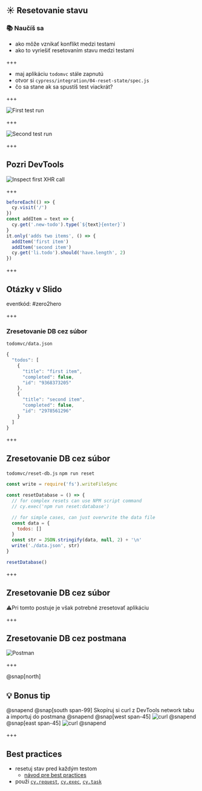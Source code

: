 ## ☀️ Resetovanie stavu

### 📚 Naučíš sa

- ako môže vznikať konflikt medzi testami
- ako to vyriešiť resetovaním stavu medzi testami

+++

- maj aplikáciu `todomvc` stále zapnutú
- otvor si `cypress/integration/04-reset-state/spec.js`
- čo sa stane ak sa spustíš test viackrát?

+++

![First test run](/slides/04-reset-state/img/passing-test.png)

+++

![Second test run](/slides/04-reset-state/img/failing-test.png)

+++

## Pozri DevTools

![Inspect first XHR call](/slides/04-reset-state/img/inspect-first-get-todos.png)

+++

```javascript
beforeEach(() => {
  cy.visit('/')
})
const addItem = text => {
  cy.get('.new-todo').type(`${text}{enter}`)
}
it.only('adds two items', () => {
  addItem('first item')
  addItem('second item')
  cy.get('li.todo').should('have.length', 2)
})
```

+++

## Otázky v Slido

eventkód: #zero2hero

+++

### Zresetovanie DB cez súbor
`todomvc/data.json`
```js
{
  "todos": [
    {
      "title": "first item",
      "completed": false,
      "id": "9368373205"
    },
    {
      "title": "second item",
      "completed": false,
      "id": "2978561296"
    }
  ]
}
```


+++

## Zresetovanie DB cez súbor

`todomvc/reset-db.js`
`npm run reset`

```js
const write = require('fs').writeFileSync

const resetDatabase = () => {
  // for complex resets can use NPM script command
  // cy.exec('npm run reset:database')

  // for simple cases, can just overwrite the data file
  const data = {
    todos: []
  }
  const str = JSON.stringify(data, null, 2) + '\n'
  write('./data.json', str)
}

resetDatabase()
```

+++

## Zresetovanie DB cez súbor

⚠️Pri tomto postuje je však potrebné zresetovať aplikáciu

+++

## Zresetovanie DB cez postmana

![Postman](/slides/04-reset-state/img/postman.png)

+++

@snap[north]
## 💡 Bonus tip
@snapend
@snap[south span-99]
Skopíruj si curl z DevTools network tabu a importuj do postmana
@snapend
@snap[west span-45]
![curl](/slides/04-reset-state/img/curl.png)
@snapend
@snap[east span-45]
![curl](/slides/04-reset-state/img/import.png)
@snapend

+++

## Best practices

- resetuj stav pred každým testom
  - [návod pre best practices](https://on.cypress.io/best-practices)
- použi [`cy.request`](https://on.cypress.io/request), [`cy.exec`](https://on.cypress.io/exec), [`cy.task`](https://on.cypress.io/task)

